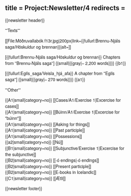 title = Project:Newsletter/4
redirects =
---

<div style="font-family:Helvetica Neue,sans-serif;font-size:14px;max-width:400px;line-height:1.4;">
{{newsletter header}}

'''Texts'''

[[File:Möðruvallabók f13r.jpg|200px|link={{fullurl:Brennu-Njáls saga/Höskuldur og brennan}}|alt=]]

[{{fullurl:Brennu-Njáls saga/Höskuldur og brennan}} Chapters from ''Brennu-Njáls saga''] {{small|{{gray|– 2,200 words}}}} {{b1}}

[{{fullurl:Egils_saga/Veisla_hjá_afa}} A chapter from ''Egils saga''] {{small|{{gray|– 270 words}}}} {{a1}}

'''Other'''

{{A1|small|category=no}} [[Cases/A1/Exercise 1|Excercise for cases]] <br/>
{{A1|small|category=no}} [[Búinn/A1/Exercise 1|Excercise for "búinn"]] <br/>
{{A1|small|category=no}} [[Asking for things]] <br/>
{{A1|small|category=no}} [[Past participle]] <br/>
{{A1|small|category=no}} [[Possessions]]  <br/>
{{a2|small|category=no}} [[Nú]] <br/>
{{B1|small|category=no}} [[Subjunctive/Exercise 1|Excercise for the subjunctive]] <br/>
{{B2|small|category=no}} [[-ó endings|-ó&nbsp;endings]] <br/>
{{B2|small|category=no}} [[Present participle]] <br/>
{{B2|small|category=no}} [[E-books in Icelandic]] <br/>
{{C1|small|category=no}} [[Ætli]] <br/>

{{newsletter footer}}
</div>